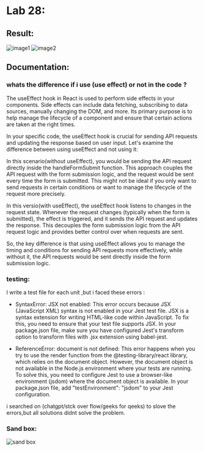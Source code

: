 # Lab 28:

## Result:
![image1](image-1.png)
![image2](image.png)

## Documentation:
### whats the difference if i use (use effect) or not in the code ?

The useEffect hook in React is used to perform side effects in your components. Side effects can include data fetching, subscribing to data sources, manually changing the DOM, and more. Its primary purpose is to help manage the lifecycle of a component and ensure that certain actions are taken at the right times.

In your specific code, the useEffect hook is crucial for sending API requests and updating the response based on user input. Let's examine the difference between using useEffect and not using it:

In this scenario(without useEffect), you would be sending the API request directly inside the handleFormSubmit function. This approach couples the API request with the form submission logic, and the request would be sent every time the form is submitted. This might not be ideal if you only want to send requests in certain conditions or want to manage the lifecycle of the request more precisely.


In this versio(with useEffect), the useEffect hook listens to changes in the request state. Whenever the request changes (typically when the form is submitted), the effect is triggered, and it sends the API request and updates the response. This decouples the form submission logic from the API request logic and provides better control over when requests are sent.

So, the key difference is that using useEffect allows you to manage the timing and conditions for sending API requests more effectively, while without it, the API requests would be sent directly inside the form submission logic.

### testing:
I write a test file for each unit ,but i faced these errors :

- SyntaxError: JSX not enabled: This error occurs because JSX (JavaScript XML) syntax is not enabled in your Jest test file. JSX is a syntax extension for writing HTML-like code within JavaScript. To fix this, you need to ensure that your test file supports JSX. In your package.json file, make sure you have configured Jest's transform option to transform files with .jsx extension using babel-jest.

- ReferenceError: document is not defined: This error happens when you try to use the render function from the @testing-library/react library, which relies on the document object. However, the document object is not available in the Node.js environment where your tests are running. To solve this, you need to configure Jest to use a browser-like environment (jsdom) where the document object is available. In your package.json file, add "testEnvironment": "jsdom" to your Jest configuration.

i searched on (chatgpt/stck over flow/geeks for qeeks) to slove the errors,but all solutions didnt solve the problem.

### Sand box:
![sand box](image-2.png)



